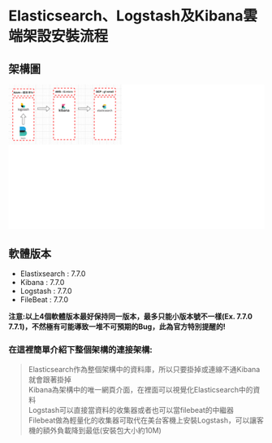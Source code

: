 # Elasticsearch、Logstash及Kibana雲端架設安裝流程

## 架構圖

![Alt text](https://github.com/yotzom/Document/blob/master/ELKonCloud_img/%E6%9E%B6%E6%A7%8B.png "ELK架構圖")
## 軟體版本

+ Elastixsearch : 7.7.0
+ Kibana : 7.7.0
+ Logstash : 7.7.0
+ FileBeat : 7.7.0 <BR>
  
**注意:以上4個軟體版本最好保持同一版本，最多只能小版本號不一樣(Ex. 7.7.0 7.7.1)，不然極有可能導致一堆不可預期的Bug，此為官方特別提醒的!**
  
### 在這裡簡單介紹下整個架構的連接架構:
> Elasticsearch作為整個架構中的資料庫，所以只要掛掉或連線不通Kibana就會跟著掛掉<BR>
> Kibana為架構中的唯一網頁介面，在裡面可以視覺化Elasticsearch中的資料<BR>
> Logstash可以直接當資料的收集器或者也可以當filebeat的中繼器<BR>
> Filebeat做為輕量化的收集器可取代在美台客機上安裝Logstash，可以讓客機的額外負載降到最低(安裝包大小約10M)<BR>
